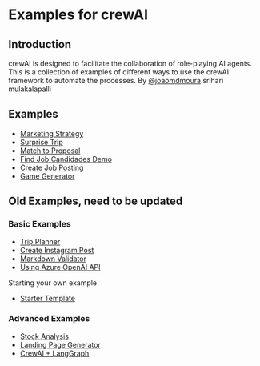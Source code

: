 # Examples for crewAI
## Introduction
crewAI is designed to facilitate the collaboration of role-playing AI agents.
This is a collection of examples of different ways to use the crewAI framework to automate the processes.
By [@joaomdmoura](https://x.com/joaomdmoura).srihari mulakalapalli

## Examples
- [Marketing Strategy](https://github.com/joaomdmoura/crewAI-examples/tree/main/marketing_strategy)
- [Surprise Trip](https://github.com/joaomdmoura/crewAI-examples/tree/main/surprise_trip)
- [Match to Proposal](https://github.com/joaomdmoura/crewAI-examples/tree/main/match_profile_to_positions)
- [Find Job Candidades Demo](https://github.com/joaomdmoura/crewAI-examples/tree/main/recruitment)
- [Create Job Posting](https://github.com/joaomdmoura/crewAI-examples/tree/main/job-posting)
- [Game Generator](https://github.com/joaomdmoura/crewAI-examples/tree/main/game-builder-crew)

## Old Examples, need to be updated

### Basic Examples

- [Trip Planner](https://github.com/joaomdmoura/crewAI-examples/tree/main/trip_planner)
- [Create Instagram Post](https://github.com/joaomdmoura/crewAI-examples/tree/main/instagram_post)
- [Markdown Validator](https://github.com/joaomdmoura/crewAI-examples/tree/main/markdown_validator)
- [Using Azure OpenAI API](https://github.com/joaomdmoura/crewAI-examples/tree/main/azure_model)

Starting your own example
  - [Starter Template](https://github.com/joaomdmoura/crewAI-examples/tree/main//starter_template)
### Advanced Examples
- [Stock Analysis](https://github.com/joaomdmoura/crewAI-examples/tree/main/stock_analysis)
- [Landing Page Generator](https://github.com/joaomdmoura/crewAI-examples/tree/main/landing_page_generator)
- [CrewAI + LangGraph](https://github.com/joaomdmoura/crewAI-examples/tree/main/CrewAI-LangGraph)
